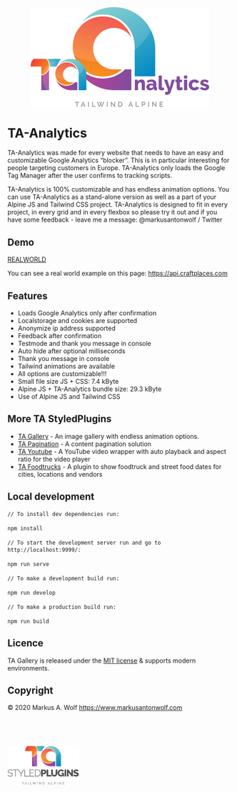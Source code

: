 <p align="center">
  <img src="./public/img/logo-ta-analytics.png" width="400px" />
</p>

# TA-Analytics

TA-Analytics was made for every website that needs to have an easy and customizable Google Analytics “blocker”. This is in particular interesting for people targeting customers in Europe. TA-Analytics only loads the Google Tag Manager after the user confirms to tracking scripts.

TA-Analytics is 100% customizable and has endless animation options. You can use TA-Analytics as a stand-alone version as well as a part of your Alpine JS and Tailwind CSS project. TA-Analytics is designed to fit in every project, in every grid and in every flexbox so please try it out and if you have some feedback - leave me a message: @markusantonwolf / Twitter

## Demo

[REALWORLD](https://api.craftplaces.com)

You can see a real world example on this page: <https://api.craftplaces.com>

## Features

- Loads Google Analytics only after confirmation
- Localstorage and cookies are supported
- Anonymize ip address supported
- Feedback after confirmation
- Testmode and thank you message in console
- Auto hide after optional milliseconds
- Thank you message in console
- Tailwind animations are available
- All options are customizable!!!
- Small file size JS + CSS: 7.4 kByte
- Alpine JS + TA-Analytics bundle size: 29.3 kByte
- Use of Alpine JS and Tailwind CSS

## More TA StyledPlugins

- [TA Gallery](https://github.com/markusantonwolf/ta-gallery) - An image gallery with endless animation options.
- [TA Pagination](https://github.com/markusantonwolf/ta-pagination) - A content pagination solution
- [TA Youtube](https://github.com/markusantonwolf/ta-youtube) - A YouTube video wrapper with auto playback and aspect ratio for the video player
- [TA Foodtrucks](https://github.com/markusantonwolf/ta-foodtrucks) - A plugin to show foodtruck and street food dates for cities, locations and vendors

## Local development

```
// To install dev dependencies run:

npm install

// To start the development server run and go to http://localhost:9999/:

npm run serve

// To make a development build run:

npm run develop

// To make a production build run:

npm run build
```

## Licence

TA Gallery is released under the [MIT license](https://github.com/markusantonwolf/ta-gallery/blob/master/licence.md) & supports modern environments.

## Copyright

© 2020 Markus A. Wolf
<https://www.markusantonwolf.com>

<img src="./public/img/logo-ta-styled-plugins.png" width="160px" style="padding-top:4rem;" />